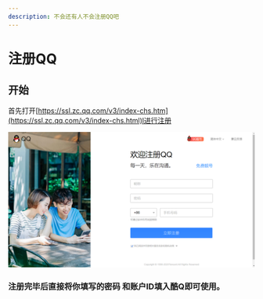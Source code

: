 ```yaml
---
description: 不会还有人不会注册QQ吧
---
```


# 注册QQ

## 开始

首先打开[https://ssl.zc.qq.com/v3/index-chs.htm](https://ssl.zc.qq.com/v3/index-chs.html)l进行注册

![](../../.gitbook/assets/image%20%2844%29.png)

### 注册完毕后直接将你填写的密码 和账户ID填入酷Q即可使用。

